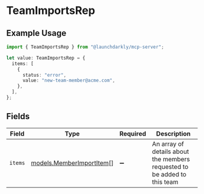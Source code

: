 # TeamImportsRep

## Example Usage

```typescript
import { TeamImportsRep } from "@launchdarkly/mcp-server";

let value: TeamImportsRep = {
  items: [
    {
      status: "error",
      value: "new-team-member@acme.com",
    },
  ],
};
```

## Fields

| Field                                                                    | Type                                                                     | Required                                                                 | Description                                                              |
| ------------------------------------------------------------------------ | ------------------------------------------------------------------------ | ------------------------------------------------------------------------ | ------------------------------------------------------------------------ |
| `items`                                                                  | [models.MemberImportItem](../models/memberimportitem.md)[]               | :heavy_minus_sign:                                                       | An array of details about the members requested to be added to this team |
